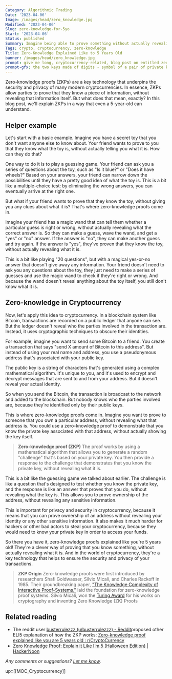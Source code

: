 ```yaml
---
Category: Algorithmic Trading
Date: '2023-04-06'
Image: /images/head/zero_knowledge.jpg
Modified: '2023-04-06'
Slug: zero-knowledge-for-5yo
Start: '2023-04-06'
Status: published
Summary: Imagine being able to prove something without actually revealing it. That is the power of zero-knowledge proofs, the technology that keeps your crypto safe.
Tags: crypto, cryptocurrency, zero-knowledge
Title: Zero-Knowledge Explained Like to 5 Years Old
banner: /images/head/zero_knowledge.jpg
prompt: give me long, cryptocurrency-related, blog post on entitled zero-knowledge explained like to 5yo.
prompt-gfx: the two keys made of digits - symbol of a pair of private keys, keys are background of the connected blocks that symbolise blockchain digital art.
---
```


Zero-knowledge proofs (ZKPs) are a key technology that underpins the security and privacy of many modern cryptocurrencies. In essence, ZKPs allow parties to prove that they know a piece of information, without revealing that information itself. But what does that mean, exactly? In this blog post, we'll explain ZKPs in a way that even a 5-year-old can understand.

## Helper example
Let's start with a basic example. Imagine you have a secret toy that you don't want anyone else to know about. Your friend wants to prove to you that they know what the toy is, without actually telling you what it is. How can they do that?

One way to do it is to play a guessing game. Your friend can ask you a series of questions about the toy, such as "Is it blue?" or "Does it have wheels?" Based on your answers, your friend can narrow down the possibilities until they have a pretty good idea of what the toy is. This is a bit like a multiple-choice test: by eliminating the wrong answers, you can eventually arrive at the right one.

But what if your friend wants to prove that they know the toy, without giving you any clues about what it is? That's where zero-knowledge proofs come in.

Imagine your friend has a magic wand that can tell them whether a particular guess is right or wrong, without actually revealing what the correct answer is. So they can make a guess, wave the wand, and get a "yes" or "no" answer. If the answer is "no", they can make another guess and try again. If the answer is "yes", they've proven that they know the toy, without actually revealing what it is.

This is a bit like playing "20 questions", but with a magical yes-or-no answer that doesn't give away any information. Your friend doesn't need to ask you any questions about the toy, they just need to make a series of guesses and use the magic wand to check if they're right or wrong. And because the wand doesn't reveal anything about the toy itself, you still don't know what it is.

## Zero-knowledge in Cryptocurrency
Now, let's apply this idea to cryptocurrency. In a blockchain system like Bitcoin, transactions are recorded on a public ledger that anyone can see. But the ledger doesn't reveal who the parties involved in the transaction are. Instead, it uses cryptographic techniques to obscure their identities.

For example, imagine you want to send some Bitcoin to a friend. You create a transaction that says "send X amount of Bitcoin to this address". But instead of using your real name and address, you use a pseudonymous address that's associated with your public key.

The public key is a string of characters that's generated using a complex mathematical algorithm. It's unique to you, and it's used to encrypt and decrypt messages that are sent to and from your address. But it doesn't reveal your actual identity.

So when you send the Bitcoin, the transaction is broadcast to the network and added to the blockchain. But nobody knows who the parties involved are, because they're identified only by their public keys.

This is where zero-knowledge proofs come in. Imagine you want to prove to someone that you own a particular address, without revealing what that address is. You could use a zero-knowledge proof to demonstrate that you know the private key associated with that address, without actually showing the key itself.

> **Zero-knowledge proof (ZKP)**
> The proof works by using a mathematical algorithm that allows you to generate a random "challenge" that's based on your private key. You then provide a response to the challenge that demonstrates that you know the private key, without revealing what it is.

This is a bit like the guessing game we talked about earlier. The challenge is like a question that's designed to test whether you know the private key, and the response is like an answer that proves that you do, without revealing what the key is. This allows you to prove ownership of the address, without revealing any sensitive information.

This is important for privacy and security in cryptocurrency, because it means that you can prove ownership of an address without revealing your identity or any other sensitive information. It also makes it much harder for hackers or other bad actors to steal your cryptocurrency, because they would need to know your private key in order to access your funds.

So there you have it, zero-knowledge proofs explained like you're 5 years old! They're a clever way of proving that you know something, without actually revealing what it is. And in the world of cryptocurrency, they're a key technology that helps to ensure the security and privacy of your transactions.

> **ZKP Origin**
>  Zero-knowledge proofs were first introduced by researchers Shafi Goldwasser, Silvio Micali, and Charles Rackoff in 1985. Their groundbreaking paper, ["The Knowledge Complexity of Interactive Proof-Systems,"](https://dl.acm.org/doi/10.1145/22145.22178) laid the foundation for zero-knowledge proof systems. 
> Silvio Micali, won the [Turing Award](https://amturing.acm.org/award_winners/micali_9954407.cfm) for his works on cryptography and inventing Zero Knowledge (ZK) Proofs


## Related reading
- The reddit user [busterrulezzz (u/busterrulezzz) - Reddit](https://www.reddit.com/user/busterrulezzz/)proposed other ELI5 explanation of how the ZKP works: [Zero-knowledge proof explained like you are 5 years old : r/CryptoCurrency](https://www.reddit.com/r/CryptoCurrency/comments/rwpfkx/zeroknowledge_proof_explained_like_you_are_5/)
- [Zero Knowledge Proof: Explain it Like I’m 5 (Halloween Edition) | HackerNoon](https://hackernoon.com/eli5-zero-knowledge-proof-78a276db9eff)


*Any comments or suggestions? [Let me know](mailto:ksafjan@gmail.com?subject=Blog+post).*

up::[[MOC_Cryptocurrency]]